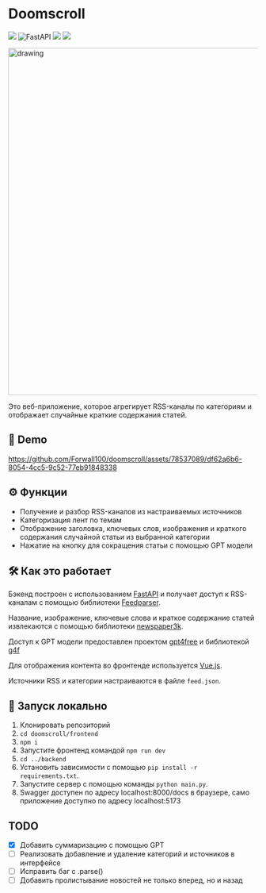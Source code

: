 # Doomscroll
![](https://img.shields.io/badge/Python-3776AB?style=for-the-badge&logo=python&logoColor=white)
![FastAPI](https://img.shields.io/badge/FastAPI-005571?style=for-the-badge&logo=fastapi)
![](https://img.shields.io/badge/Vue.js-35495E?style=for-the-badge&logo=vue.js&logoColor=4FC08D)
![](https://img.shields.io/badge/Tailwind_CSS-38B2AC?style=for-the-badge&logo=tailwind-css&logoColor=white)

<img src="https://i.imgur.com/7mcuVg3.png" alt="drawing" width="700"/>

Это веб-приложение, которое агрегирует RSS-каналы по категориям и отображает случайные краткие содержания статей. 

## 🎥 Demo


https://github.com/Forwall100/doomscroll/assets/78537089/df62a6b6-8054-4cc5-9c52-77eb91848338



## ⚙️ Функции

- Получение и разбор RSS-каналов из настраиваемых источников 
- Категоризация лент по темам
- Отображение заголовка, ключевых слов, изображения и краткого содержания случайной статьи из выбранной категории
- Нажатие на кнопку для сокращения статьи с помощью GPT модели 

## 🛠️ Как это работает

Бэкенд построен с использованием [FastAPI](https://fastapi.tiangolo.com/) и получает доступ к RSS-каналам с помощью библиотеки [Feedparser](https://github.com/kurtmckee/feedparser). 

Название, изображение, ключевые слова и краткое содержание статей извлекаются с помощью библиотеки [newspaper3k](https://newspaper.readthedocs.io/en/latest/).

Доступ к GPT модели предоставлен проектом [gpt4free](https://github.com/xtekky/gpt4free) и библиотекой [g4f](https://pypi.org/project/g4f/)

Для отображения контента во фронтенде используется [Vue.js](https://vuejs.org/).

Источники RSS и категории настраиваются в файле `feed.json`.

## 🚀 Запуск локально

1. Клонировать репозиторий
2. `cd doomscroll/frontend`
3. `npm i`
4. Запустите фронтенд командой `npm run dev`
5. `cd ../backend`
6. Установить зависимости с помощью `pip install -r requirements.txt`. 
7. Запустите сервер с помощью команды `python main.py`.
8. Swagger доступен по адресу localhost:8000/docs в браузере, само приложение доступно по адресу localhost:5173

## TODO
- [X] Добавить суммаризацию с помощью GPT
- [ ] Реализовать добавление и удаление категорий и источников в интерфейсе
- [ ] Исправить баг с .parse()
- [ ] Добавить пролистывание новостей не только вперед, но и назад
